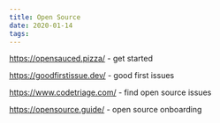 ```yaml
---
title: Open Source
date: 2020-01-14
tags:
---
```


https://opensauced.pizza/ - get started

https://goodfirstissue.dev/ - good first issues

https://www.codetriage.com/ - find open source issues

https://opensource.guide/ - open source onboarding